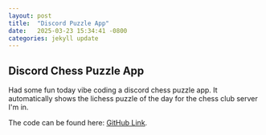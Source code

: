 ```yaml
---
layout: post
title:  "Discord Puzzle App"
date:   2025-03-23 15:34:41 -0800
categories: jekyll update
---
```


## Discord Chess Puzzle App

Had some fun today vibe coding a discord chess puzzle app. It automatically shows the lichess puzzle of the day for the chess club server I'm in.

The code can be found here: [GitHub Link][code-link].  

[jekyll-docs]: https://jekyllrb.com/docs/home
[jekyll-gh]:   https://github.com/jekyll/jekyll
[jekyll-talk]: https://talk.jekyllrb.com/
[code-link]: https://github.com/AstroBoy1/chess-discord

